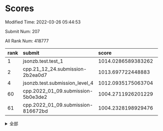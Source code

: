# Scores

Modified Time: 2022-03-26 05:44:53

Submit Num: 207

All Rank Num: 418777

| rank |               submit               |       score        |       sigma        | pk_num |
| :--- | :--------------------------------- | :----------------- | :----------------- | :----- |
| 1    | jsonzb.test.test_1                 | 1014.0286589383262 | 0.8429439281644672 | 8093   |
| 2    | cpp.21_12_24.submission-2b2ea0d7   | 1013.697722448883  | 0.8176440136441104 | 8099   |
| 4    | jsonzb.test.submission_level_4     | 1012.0935175063704 | 0.7881089558336545 | 8091   |
| 60   | cpp.2022_01_09.submission-5b0e3de2 | 1004.2711926201229 | 0.7095248473831396 | 8093   |
| 61   | cpp.2022_01_09.submission-816672bd | 1004.2328198929476 | 0.7222228676024042 | 8092   |


<details>
<summary>全部</summary>

| rank |                 submit                 |       score        |       sigma        | pk_num |
| :--- | :------------------------------------- | :----------------- | :----------------- | :----- |
| 1    | jsonzb.test.test_1                     | 1014.0286589383262 | 0.8429439281644672 | 8093   |
| 2    | cpp.21_12_24.submission-2b2ea0d7       | 1013.697722448883  | 0.8176440136441104 | 8099   |
| 3    | gobigger.level_3.submission_level_3_25 | 1012.2940661676536 | 0.7755901038518446 | 8100   |
| 4    | jsonzb.test.submission_level_4         | 1012.0935175063704 | 0.7881089558336545 | 8091   |
| 5    | gobigger.level_3.submission_level_3_8  | 1011.4379684431307 | 0.767324625956947  | 8093   |
| 6    | gobigger.level_3.submission_level_3_27 | 1011.0811164436727 | 0.7749284540822855 | 8093   |
| 7    | gobigger.level_3.submission_level_3_15 | 1010.9759116323442 | 0.770247901722051  | 8095   |
| 8    | gobigger.level_3.submission_level_3_11 | 1010.9044437183262 | 0.7700246718861884 | 8096   |
| 9    | gobigger.level_3.submission_level_3_32 | 1010.8625375040784 | 0.7828889728550918 | 8091   |
| 10   | gobigger.level_3.submission_level_3_7  | 1010.853681101943  | 0.7727499205519394 | 8092   |
| 11   | gobigger.level_3.submission_level_3_29 | 1010.85233204677   | 0.7862205808163938 | 8093   |
| 12   | gobigger.level_3.submission_level_3_3  | 1010.8309718885552 | 0.7772232998472828 | 8094   |
| 13   | gobigger.level_3.submission_level_3_38 | 1010.6864340395628 | 0.7642375113796419 | 8097   |
| 14   | gobigger.level_3.submission_level_3_45 | 1010.66701505922   | 0.7584715815881095 | 8089   |
| 15   | gobigger.level_3.submission_level_3_22 | 1010.6329799399958 | 0.7712538611343206 | 8097   |
| 16   | gobigger.level_3.submission_level_3_26 | 1010.5697792214156 | 0.7758005169538387 | 8086   |
| 17   | gobigger.level_3.submission_level_3_1  | 1010.5515793767429 | 0.7682772137963012 | 8097   |
| 18   | gobigger.level_3.submission_level_3_30 | 1010.5378776857631 | 0.7998001859280948 | 8092   |
| 19   | gobigger.level_3.submission_level_3_14 | 1010.5071005528005 | 0.7748184815330522 | 8091   |
| 20   | gobigger.level_3.submission_level_3_19 | 1010.2653140758451 | 0.7638356344913402 | 8094   |
| 21   | gobigger.level_3.submission_level_3_12 | 1010.2350634584969 | 0.7687887715143589 | 8088   |
| 22   | gobigger.level_3.submission_level_3_24 | 1010.2333968923335 | 0.7590886438705781 | 8093   |
| 23   | gobigger.level_3.submission_level_3_13 | 1010.2298561728131 | 0.7812409131328163 | 8096   |
| 24   | gobigger.level_3.submission_level_3_18 | 1010.2192358199442 | 0.7741275503681452 | 8092   |
| 25   | gobigger.level_3.submission_level_3_48 | 1010.1179418761126 | 0.7604150245767372 | 8094   |
| 26   | gobigger.level_3.submission_level_3_42 | 1010.1070517547604 | 0.7817110945228192 | 8095   |
| 27   | gobigger.level_3.submission_level_3_40 | 1010.1022086586313 | 0.7372909500362161 | 8091   |
| 28   | gobigger.level_3.submission_level_3_44 | 1010.0835991165588 | 0.7518749004629834 | 8094   |
| 29   | gobigger.level_3.submission_level_3_9  | 1009.952878183484  | 0.7656972002522744 | 8090   |
| 30   | gobigger.level_3.submission_level_3_37 | 1009.951932637395  | 0.7591509375590143 | 8099   |
| 31   | gobigger.level_3.submission_level_3_31 | 1009.9392427770764 | 0.7503323906009631 | 8090   |
| 32   | gobigger.level_3.submission_level_3_10 | 1009.7613815812435 | 0.7576933597070545 | 8090   |
| 33   | gobigger.level_3.submission_level_3_16 | 1009.7374375705775 | 0.7545057643967495 | 8083   |
| 34   | gobigger.level_3.submission_level_3_47 | 1009.7179407393268 | 0.752525999028817  | 8093   |
| 35   | gobigger.level_3.submission_level_3_2  | 1009.5722227781844 | 0.7550037028135332 | 8090   |
| 36   | gobigger.level_3.submission_level_3_49 | 1009.5459419759509 | 0.7415325553125249 | 8092   |
| 37   | gobigger.level_3.submission_level_3_41 | 1009.536886712555  | 0.7341091570646038 | 8090   |
| 38   | gobigger.level_3.submission_level_3_36 | 1009.4891743696949 | 0.7356753323584613 | 8095   |
| 39   | gobigger.level_3.submission_level_3_6  | 1009.4651174720838 | 0.7660344068433971 | 8086   |
| 40   | gobigger.level_3.submission_level_3_23 | 1009.4460055933456 | 0.7483420097977801 | 8092   |
| 41   | gobigger.level_3.submission_level_3_33 | 1009.3628437869785 | 0.7576499118924862 | 8095   |
| 42   | gobigger.level_3.submission_level_3_43 | 1009.3532753695447 | 0.7532356602221288 | 8091   |
| 43   | gobigger.level_3.submission_level_3_20 | 1009.3176638292966 | 0.7612560741308965 | 8083   |
| 44   | gobigger.level_3.submission_level_3_28 | 1009.2247190815941 | 0.7554444272068298 | 8094   |
| 45   | gobigger.level_3.submission_level_3_4  | 1009.2063150286145 | 0.7650895201114186 | 8095   |
| 46   | gobigger.level_3.submission_level_3_0  | 1009.176653748674  | 0.7393872480381333 | 8090   |
| 47   | gobigger.level_3.submission_level_3_34 | 1009.0750025048961 | 0.7455137864186188 | 8092   |
| 48   | gobigger.level_3.submission_level_3_35 | 1008.8933535170802 | 0.7463464402182739 | 8095   |
| 49   | gobigger.level_3.submission_level_3_21 | 1008.871353827069  | 0.7467137634935713 | 8092   |
| 50   | gobigger.level_3.submission_level_3_39 | 1008.8377109907334 | 0.7535248791381903 | 8093   |
| 51   | gobigger.level_3.submission_level_3_46 | 1008.7678875565978 | 0.7300694801553015 | 8090   |
| 52   | gobigger.level_3.submission_level_3_17 | 1008.7402274326735 | 0.7391638347360181 | 8092   |
| 53   | gobigger.level_3.submission_level_3_5  | 1008.3033057695147 | 0.744235294691595  | 8092   |
| 54   | gobigger.level_1.submission_level_1_26 | 1005.6020323164735 | 0.7343146594027561 | 8094   |
| 55   | gobigger.level_1.submission_level_1_16 | 1004.8467579443092 | 0.7395457662822609 | 8095   |
| 56   | gobigger.level_1.submission_level_1_34 | 1004.8103805841271 | 0.711096666010798  | 8091   |
| 57   | gobigger.level_1.submission_level_1_15 | 1004.7970901431423 | 0.7295274978769086 | 8091   |
| 58   | gobigger.level_1.submission_level_1_37 | 1004.4541174654705 | 0.7214421731579885 | 8096   |
| 59   | gobigger.level_1.submission_level_1_13 | 1004.341053625961  | 0.7243469196465209 | 8095   |
| 60   | cpp.2022_01_09.submission-5b0e3de2     | 1004.2711926201229 | 0.7095248473831396 | 8093   |
| 61   | cpp.2022_01_09.submission-816672bd     | 1004.2328198929476 | 0.7222228676024042 | 8092   |
| 62   | gobigger.level_1.submission_level_1_18 | 1004.215057355213  | 0.7193399590144552 | 8093   |
| 63   | gobigger.level_1.submission_level_1_3  | 1004.1484468609915 | 0.7125154815024173 | 8096   |
| 64   | gobigger.level_1.submission_level_1_7  | 1004.1209442321399 | 0.7288575605488766 | 8095   |
| 65   | gobigger.level_1.submission_level_1_33 | 1003.8800330124686 | 0.7196407235040475 | 8094   |
| 66   | gobigger.level_1.submission_level_1_20 | 1003.8546436743678 | 0.7280883484922217 | 8093   |
| 67   | gobigger.level_1.submission_level_1_42 | 1003.7777027522577 | 0.7167609113751402 | 8091   |
| 68   | gobigger.level_1.submission_level_1_14 | 1003.7650467237114 | 0.7127253249628526 | 8098   |
| 69   | gobigger.level_1.submission_level_1_36 | 1003.6828749571499 | 0.7197289395221034 | 8095   |
| 70   | gobigger.level_1.submission_level_1_4  | 1003.6608130504735 | 0.7097290367619882 | 8087   |
| 71   | gobigger.level_1.submission_level_1_17 | 1003.5020960907632 | 0.7157301583565215 | 8093   |
| 72   | gobigger.level_1.submission_level_1_24 | 1003.4302671332301 | 0.7091457560369031 | 8091   |
| 73   | gobigger.level_1.submission_level_1_48 | 1003.4253730107196 | 0.7132524699054239 | 8092   |
| 74   | gobigger.level_1.submission_level_1_5  | 1003.4016747560141 | 0.7224910308965642 | 8089   |
| 75   | gobigger.level_1.submission_level_1_22 | 1003.3419274391416 | 0.7298706017523469 | 8090   |
| 76   | gobigger.level_1.submission_level_1_49 | 1003.2633074190962 | 0.7246038538931818 | 8093   |
| 77   | gobigger.level_1.submission_level_1_1  | 1003.2538670875306 | 0.7204030613694792 | 8086   |
| 78   | gobigger.level_1.submission_level_1_30 | 1003.2416304597992 | 0.7281017086957714 | 8090   |
| 79   | gobigger.level_1.submission_level_1_45 | 1003.1626304745283 | 0.7091252727977241 | 8095   |
| 80   | gobigger.level_1.submission_level_1_29 | 1003.1355816455839 | 0.7166767281311806 | 8086   |
| 81   | gobigger.level_1.submission_level_1_23 | 1003.086026850986  | 0.7108917716259916 | 8091   |
| 82   | gobigger.level_1.submission_level_1_27 | 1003.05145686023   | 0.7236944322349358 | 8092   |
| 83   | gobigger.level_1.submission_level_1_2  | 1003.0460910384207 | 0.7178403838928062 | 8091   |
| 84   | gobigger.level_1.submission_level_1_25 | 1003.0423068353199 | 0.7107634374506927 | 8095   |
| 85   | gobigger.level_1.submission_level_1_44 | 1002.9981551780091 | 0.7148766265053165 | 8085   |
| 86   | gobigger.level_1.submission_level_1_39 | 1002.878487327883  | 0.7099502649792236 | 8096   |
| 87   | gobigger.level_1.submission_level_1_6  | 1002.8708476631806 | 0.7182607430596348 | 8095   |
| 88   | gobigger.level_1.submission_level_1_43 | 1002.8548130808641 | 0.7090962328026293 | 8095   |
| 89   | gobigger.level_1.submission_level_1_46 | 1002.8482791124158 | 0.7186892210113219 | 8089   |
| 90   | gobigger.level_1.submission_level_1_47 | 1002.7742835918389 | 0.7062767857149995 | 8091   |
| 91   | gobigger.level_1.submission_level_1_9  | 1002.7635029930373 | 0.7187818030107074 | 8091   |
| 92   | gobigger.level_1.submission_level_1_12 | 1002.7591554721695 | 0.7067942711280317 | 8091   |
| 93   | gobigger.level_1.submission_level_1_8  | 1002.7350847018872 | 0.7099093449835778 | 8095   |
| 94   | gobigger.level_1.submission_level_1_35 | 1002.6883270179231 | 0.7141102971039016 | 8093   |
| 95   | gobigger.level_1.submission_level_1_19 | 1002.677471752946  | 0.7192802235142568 | 8094   |
| 96   | gobigger.level_1.submission_level_1_28 | 1002.6411971327084 | 0.7134778506591393 | 8086   |
| 97   | gobigger.level_1.submission_level_1_21 | 1002.5895318257473 | 0.7124403062683676 | 8098   |
| 98   | gobigger.level_1.submission_level_1_38 | 1002.522390532895  | 0.7157629033806978 | 8095   |
| 99   | gobigger.level_1.submission_level_1_11 | 1002.507974986984  | 0.7233860484138519 | 8090   |
| 100  | gobigger.level_1.submission_level_1_32 | 1002.4619491011593 | 0.7153370198438289 | 8094   |
| 101  | gobigger.level_1.submission_level_1_40 | 1002.451859280546  | 0.701677831412638  | 8093   |
| 102  | gobigger.level_1.submission_level_1_31 | 1002.4366881560395 | 0.7167679341036611 | 8087   |
| 103  | gobigger.level_1.submission_level_1_41 | 1002.4164077493721 | 0.7130684737402666 | 8095   |
| 104  | gobigger.level_1.submission_level_1_0  | 1002.2530372370386 | 0.7018622778841166 | 8092   |
| 105  | gobigger.level_1.submission_level_1_10 | 1001.7853216493723 | 0.700785197563452  | 8088   |
| 106  | gobigger.random.submission_random_27   | 998.1927234171477  | 0.7104133895572505 | 8099   |
| 107  | gobigger.random.submission_random_1    | 997.1561603313193  | 0.6979856810925467 | 8094   |
| 108  | gobigger.random.submission_random_17   | 997.037812170132   | 0.7000494538589372 | 8091   |
| 109  | gobigger.random.submission_random_41   | 996.7951586982991  | 0.7115761626813396 | 8090   |
| 110  | gobigger.random.submission_random_26   | 996.723547402336   | 0.7210634926909214 | 8091   |
| 111  | gobigger.random.submission_random_36   | 996.6946285291764  | 0.7109200485347692 | 8096   |
| 112  | gobigger.random.submission_random_28   | 996.6611154597636  | 0.7043977765006968 | 8098   |
| 113  | gobigger.random.submission_random_11   | 996.6535638229478  | 0.7042636158130606 | 8096   |
| 114  | gobigger.random.submission_random_9    | 996.6074185494989  | 0.7053073407429392 | 8086   |
| 115  | gobigger.random.submission_random_25   | 996.6013191886009  | 0.7101774316456125 | 8091   |
| 116  | gobigger.random.submission_random_0    | 996.46530708964    | 0.7025441218805208 | 8096   |
| 117  | gobigger.random.submission_random_44   | 996.4579639063305  | 0.7021170323316175 | 8092   |
| 118  | gobigger.random.submission_random_24   | 996.4576518044285  | 0.6995228969587114 | 8091   |
| 119  | gobigger.random.submission_random_18   | 996.4340505024495  | 0.7142830650636712 | 8089   |
| 120  | gobigger.random.submission_random_6    | 996.4106043374619  | 0.709895532107854  | 8089   |
| 121  | gobigger.random.submission_random_29   | 996.374139288044   | 0.7096742165241499 | 8088   |
| 122  | gobigger.random.submission_random_10   | 996.3115925135812  | 0.7168314435299312 | 8087   |
| 123  | gobigger.random.submission_random_42   | 996.3039835066404  | 0.7117283286671595 | 8089   |
| 124  | gobigger.random.submission_random_8    | 996.2990733739066  | 0.7187837669664077 | 8089   |
| 125  | gobigger.random.submission_random_31   | 996.2012858205558  | 0.7117689466528606 | 8090   |
| 126  | gobigger.random.submission_random_13   | 996.1122522421168  | 0.7071732960308057 | 8093   |
| 127  | gobigger.random.submission_random_47   | 996.0986461063796  | 0.7270088402220719 | 8094   |
| 128  | gobigger.random.submission_random_32   | 996.0554027804164  | 0.7102291237373736 | 8095   |
| 129  | gobigger.random.submission_random_38   | 996.036863963039   | 0.7168953035036023 | 8096   |
| 130  | gobigger.random.submission_random_2    | 996.0012196366304  | 0.702954672194108  | 8088   |
| 131  | gobigger.random.submission_random_46   | 995.8793786699865  | 0.7099671976946197 | 8096   |
| 132  | gobigger.random.submission_random_22   | 995.8632890997609  | 0.7050014041454831 | 8087   |
| 133  | gobigger.random.submission_random_16   | 995.8534190245274  | 0.6969241794137156 | 8092   |
| 134  | gobigger.random.submission_random_30   | 995.8207627049087  | 0.715176563887964  | 8090   |
| 135  | gobigger.random.submission_random_48   | 995.7987730297095  | 0.7238750712148709 | 8092   |
| 136  | gobigger.random.submission_random_15   | 995.7152838359176  | 0.7153824495484031 | 8089   |
| 137  | gobigger.random.submission_random_4    | 995.693397000386   | 0.6995579841524683 | 8094   |
| 138  | gobigger.random.submission_random_33   | 995.686600665947   | 0.7116771588309492 | 8096   |
| 139  | gobigger.random.submission_random_20   | 995.6750898228527  | 0.7073935315504293 | 8091   |
| 140  | gobigger.random.submission_random_21   | 995.6553509705493  | 0.7141155564711646 | 8095   |
| 141  | gobigger.random.submission_random_49   | 995.5377240266075  | 0.7151270432977154 | 8095   |
| 142  | gobigger.random.submission_random_7    | 995.461047331484   | 0.7152375056181508 | 8094   |
| 143  | gobigger.random.submission_random_3    | 995.3908753374831  | 0.698948528437842  | 8089   |
| 144  | gobigger.random.submission_random_5    | 995.3539054802219  | 0.7087628755497904 | 8092   |
| 145  | gobigger.random.submission_random_37   | 995.3444476729892  | 0.7047926896359026 | 8093   |
| 146  | gobigger.random.submission_random_43   | 995.3205516614329  | 0.7165583213308264 | 8088   |
| 147  | gobigger.random.submission_random_23   | 995.2841796997968  | 0.7158070914932794 | 8094   |
| 148  | gobigger.random.submission_random_12   | 995.254345572383   | 0.7270003410847062 | 8095   |
| 149  | gobigger.random.submission_random_14   | 995.251237073139   | 0.7223295103341033 | 8094   |
| 150  | gobigger.random.submission_random_35   | 994.8227813670114  | 0.7200427062041009 | 8088   |
| 151  | gobigger.random.submission_random_40   | 994.5351483691047  | 0.7256236916368556 | 8093   |
| 152  | gobigger.random.submission_random_19   | 994.5014260745739  | 0.7168794995592971 | 8096   |
| 153  | gobigger.random.submission_random_39   | 994.3745092886327  | 0.7234154188643649 | 8089   |
| 154  | gobigger.random.submission_random_45   | 993.9768846411374  | 0.7203819491431193 | 8094   |
| 155  | gobigger.level_2.submission_level_2_38 | 993.883243014754   | 0.7329533092763238 | 8091   |
| 156  | gobigger.random.submission_random_34   | 993.8764469101934  | 0.7232479871443793 | 8091   |
| 157  | gobigger.level_2.submission_level_2_37 | 993.8378236670773  | 0.7358502564032374 | 8090   |
| 158  | gobigger.level_2.submission_level_2_21 | 993.6960882971905  | 0.718196516558501  | 8088   |
| 159  | gobigger.level_2.submission_level_2_18 | 993.6734248177564  | 0.7382748223773187 | 8091   |
| 160  | gobigger.level_2.submission_level_2_2  | 993.5049029417421  | 0.7320228459043977 | 8091   |
| 161  | gobigger.level_2.submission_level_2_20 | 993.4824513545359  | 0.7416100121176344 | 8091   |
| 162  | gobigger.level_2.submission_level_2_43 | 993.3083209636033  | 0.7290633275847396 | 8091   |
| 163  | gobigger.level_2.submission_level_2_6  | 993.2833577910844  | 0.7379154936192129 | 8091   |
| 164  | gobigger.level_2.submission_level_2_17 | 993.228696221138   | 0.741601558034444  | 8095   |
| 165  | gobigger.level_2.submission_level_2_22 | 993.1512374959125  | 0.7415446740265763 | 8094   |
| 166  | gobigger.level_2.submission_level_2_23 | 993.1187510766915  | 0.740033016575322  | 8099   |
| 167  | gobigger.level_2.submission_level_2_40 | 993.0032486408516  | 0.7324011240950766 | 8094   |
| 168  | gobigger.level_2.submission_level_2_12 | 992.9804264205289  | 0.7702207492562797 | 8090   |
| 169  | gobigger.level_2.submission_level_2_15 | 992.9636760211981  | 0.7375329845516649 | 8092   |
| 170  | gobigger.level_2.submission_level_2_36 | 992.9336848341914  | 0.739010835753571  | 8092   |
| 171  | gobigger.level_2.submission_level_2_4  | 992.8290388041172  | 0.749982618228274  | 8087   |
| 172  | gobigger.level_2.submission_level_2_19 | 992.6852069579401  | 0.7495962856592135 | 8095   |
| 173  | gobigger.level_2.submission_level_2_11 | 992.5673455214276  | 0.7360058457239063 | 8095   |
| 174  | gobigger.level_2.submission_level_2_9  | 992.5631832411757  | 0.7456932693864894 | 8095   |
| 175  | gobigger.level_2.submission_level_2_10 | 992.5547807834932  | 0.7569139430192035 | 8088   |
| 176  | gobigger.level_2.submission_level_2_46 | 992.5231167481861  | 0.7293804836266001 | 8085   |
| 177  | gobigger.level_2.submission_level_2_44 | 992.516486380349   | 0.7540290708761003 | 8094   |
| 178  | gobigger.level_2.submission_level_2_13 | 992.3648311905074  | 0.7617681486278184 | 8098   |
| 179  | gobigger.level_2.submission_level_2_45 | 992.3113384988517  | 0.7338690391397323 | 8091   |
| 180  | gobigger.level_2.submission_level_2_25 | 992.3091515293467  | 0.7491278552188175 | 8093   |
| 181  | gobigger.level_2.submission_level_2_0  | 992.2818493920574  | 0.7413471779391462 | 8092   |
| 182  | gobigger.level_2.submission_level_2_27 | 992.1831542389169  | 0.7377304428910312 | 8094   |
| 183  | gobigger.level_2.submission_level_2_42 | 992.0780808318372  | 0.7535220614780086 | 8089   |
| 184  | gobigger.level_2.submission_level_2_47 | 992.0508312219449  | 0.7378143362219954 | 8097   |
| 185  | gobigger.level_2.submission_level_2_14 | 991.9562662216354  | 0.7454414695038328 | 8097   |
| 186  | gobigger.level_2.submission_level_2_49 | 991.9117819577101  | 0.7515499179330659 | 8092   |
| 187  | gobigger.level_2.submission_level_2_7  | 991.8790056931474  | 0.7378287674339271 | 8091   |
| 188  | gobigger.level_2.submission_level_2_1  | 991.810044107721   | 0.739439699883141  | 8096   |
| 189  | gobigger.level_2.submission_level_2_28 | 991.8071377367495  | 0.7400669777930589 | 8097   |
| 190  | gobigger.level_2.submission_level_2_31 | 991.7873663590135  | 0.7709891399962934 | 8093   |
| 191  | gobigger.level_2.submission_level_2_32 | 991.780834032221   | 0.7361354165833165 | 8095   |
| 192  | gobigger.level_2.submission_level_2_33 | 991.7646063163884  | 0.7465817320878887 | 8096   |
| 193  | gobigger.level_2.submission_level_2_29 | 991.7527283566249  | 0.7650288823861875 | 8101   |
| 194  | gobigger.level_2.submission_level_2_5  | 991.5951908378293  | 0.7561920394022745 | 8088   |
| 195  | gobigger.level_2.submission_level_2_39 | 991.5713676440081  | 0.7429075556064354 | 8092   |
| 196  | gobigger.level_2.submission_level_2_26 | 991.5691949777666  | 0.7633816228295339 | 8096   |
| 197  | gobigger.level_2.submission_level_2_8  | 991.5644047830558  | 0.7437133312375622 | 8095   |
| 198  | gobigger.level_2.submission_level_2_24 | 991.4480132597687  | 0.7420886792519237 | 8096   |
| 199  | gobigger.level_2.submission_level_2_3  | 991.4252424203788  | 0.7422428309218179 | 8092   |
| 200  | gobigger.level_2.submission_level_2_41 | 991.2323224503423  | 0.7387234932895391 | 8087   |
| 201  | gobigger.level_2.submission_level_2_16 | 991.1307479758904  | 0.7409571733068738 | 8096   |
| 202  | gobigger.level_2.submission_level_2_48 | 990.6891698818765  | 0.7621745960202866 | 8088   |
| 203  | gobigger.level_2.submission_level_2_35 | 990.4823059601814  | 0.761328043188006  | 8095   |
| 204  | gobigger.level_2.submission_level_2_34 | 990.4746528080409  | 0.7742824089436455 | 8088   |
| 205  | gobigger.level_2.submission_level_2_30 | 990.4338234103702  | 0.7519344237998069 | 8093   |
| 206  | gobigger.none.submission_none_0        | 977.9535717141287  | 1.2582206434499126 | 8089   |
| 207  | gobigger.none.submission_none_1        | 974.9844551634187  | 1.522225844539807  | 8084   |

</details>